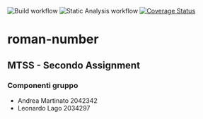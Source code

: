 ![Build workflow](https://github.com/pug16/MTSS_Assignment_2/actions/workflows/build.yml/badge.svg)
![Static Analysis workflow](https://github.com/pug16/MTSS_Assignment_2/actions/workflows/checkstyle.yml/badge.svg)
[![Coverage Status](https://coveralls.io/repos/github/pug16/MTSS_Assignment_2/badge.svg?branch=develop)](https://coveralls.io/github/pug16/MTSS_Assignment_2?branch=develop)

# roman-number

## MTSS - Secondo Assignment
### Componenti gruppo
 - Andrea Martinato 2042342
 - Leonardo Lago 2034297
